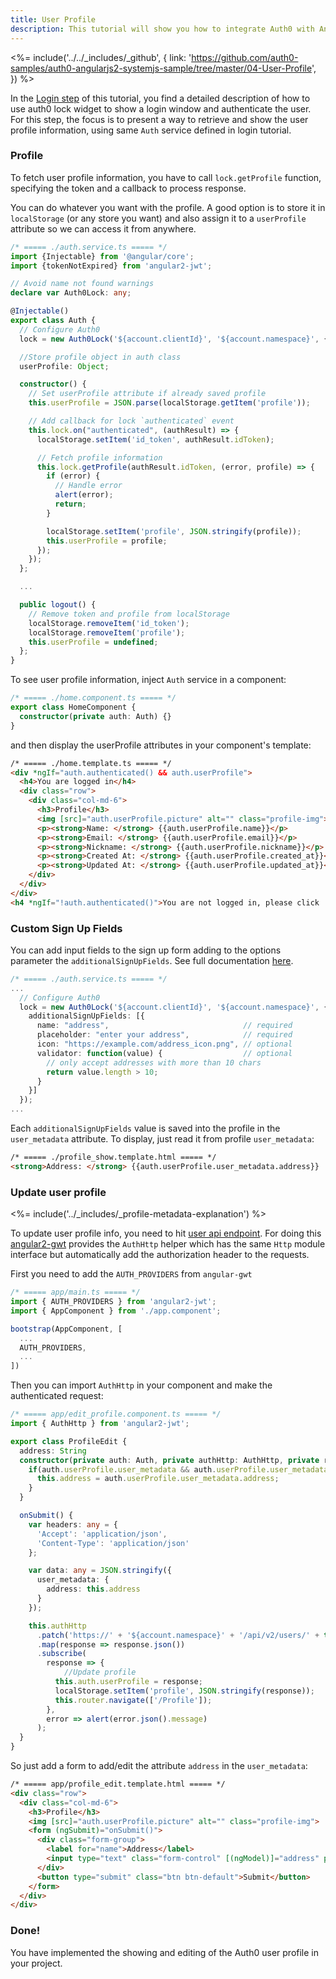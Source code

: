 ```yaml
---
title: User Profile
description: This tutorial will show you how to integrate Auth0 with Angular2 to authenticate and fetch/show profile information.
---
```


<%= include('../../_includes/_github', {
  link: 'https://github.com/auth0-samples/auth0-angularjs2-systemjs-sample/tree/master/04-User-Profile',
}) %>

In the [Login step](/quickstart/spa/angular2/01-login) of this tutorial, you find a detailed description of how to use auth0 lock widget to show a login window and authenticate the user. For this step, the focus is to present a way to retrieve and show the user profile information, using same `Auth` service defined in login tutorial.

### Profile

To fetch user profile information, you have to call `lock.getProfile` function, specifying the token and a callback to process response.

You can do whatever you want with the profile.
A good option is to store it in `localStorage` (or any store you want) and also assign it to a `userProfile` attribute so we can access it from anywhere.

```typescript
/* ===== ./auth.service.ts ===== */
import {Injectable} from '@angular/core';
import {tokenNotExpired} from 'angular2-jwt';

// Avoid name not found warnings
declare var Auth0Lock: any;

@Injectable()
export class Auth {
  // Configure Auth0
  lock = new Auth0Lock('${account.clientId}', '${account.namespace}', {});

  //Store profile object in auth class
  userProfile: Object;

  constructor() {
    // Set userProfile attribute if already saved profile
    this.userProfile = JSON.parse(localStorage.getItem('profile'));

    // Add callback for lock `authenticated` event
    this.lock.on("authenticated", (authResult) => {
      localStorage.setItem('id_token', authResult.idToken);

      // Fetch profile information
      this.lock.getProfile(authResult.idToken, (error, profile) => {
        if (error) {
          // Handle error
          alert(error);
          return;
        }

        localStorage.setItem('profile', JSON.stringify(profile));
        this.userProfile = profile;
      });
    });
  };

  ...

  public logout() {
    // Remove token and profile from localStorage
    localStorage.removeItem('id_token');
    localStorage.removeItem('profile');
    this.userProfile = undefined;
  };
}
```
To see user profile information, inject `Auth` service in a component:

```typescript
/* ===== ./home.component.ts ===== */
export class HomeComponent {
  constructor(private auth: Auth) {}
}
```

and then display the userProfile attributes in your component's template:

```html
/* ===== ./home.template.ts ===== */
<div *ngIf="auth.authenticated() && auth.userProfile">
  <h4>You are logged in</h4>
  <div class="row">
    <div class="col-md-6">
      <h3>Profile</h3>
      <img [src]="auth.userProfile.picture" alt="" class="profile-img">
      <p><strong>Name: </strong> {{auth.userProfile.name}}</p>
      <p><strong>Email: </strong> {{auth.userProfile.email}}</p>
      <p><strong>Nickname: </strong> {{auth.userProfile.nickname}}</p>
      <p><strong>Created At: </strong> {{auth.userProfile.created_at}}</p>
      <p><strong>Updated At: </strong> {{auth.userProfile.updated_at}}</p>
    </div>
  </div>
</div>
<h4 *ngIf="!auth.authenticated()">You are not logged in, please click 'Log in' button to login</h4>
```

### Custom Sign Up Fields

You can add input fields to the sign up form adding to the options parameter the `additionalSignUpFields`. See full documentation [here](https://github.com/auth0/lock/tree/v10.0.0-rc.1#additional-sign-up-fields).

```typescript
/* ===== ./auth.service.ts ===== */
...
  // Configure Auth0
  lock = new Auth0Lock('${account.clientId}', '${account.namespace}', {
    additionalSignUpFields: [{
      name: "address",                              // required
      placeholder: "enter your address",            // required
      icon: "https://example.com/address_icon.png", // optional
      validator: function(value) {                  // optional
        // only accept addresses with more than 10 chars
        return value.length > 10;
      }
    }]
  });
...
```
Each `additionalSignUpFields` value is saved into the profile in the `user_metadata` attribute.
To display, just read it from profile `user_metadata`:

```html
/* ===== ./profile_show.template.html ===== */
<strong>Address: </strong> {{auth.userProfile.user_metadata.address}}
```

### Update user profile

<%= include('../_includes/_profile-metadata-explanation') %>

To update user profile info, you need to hit [user api endpoint](https://auth0.com/docs/api/management/v2#!/Users/patch_users_by_id). For doing this [angular2-gwt](https://github.com/auth0/angular2-jwt) provides the `AuthHttp` helper which has the same `Http` module interface but automatically add the authorization header to the requests.

First you need to add the `AUTH_PROVIDERS` from `angular-gwt`

```typescript
/* ===== app/main.ts ===== */
import { AUTH_PROVIDERS } from 'angular2-jwt';
import { AppComponent } from './app.component';

bootstrap(AppComponent, [
  ...
  AUTH_PROVIDERS,
  ...
])
```

Then you can import `AuthHttp` in your component and make the authenticated request:


```typescript
/* ===== app/edit_profile.component.ts ===== */
import { AuthHttp } from 'angular2-jwt';

export class ProfileEdit {
  address: String
  constructor(private auth: Auth, private authHttp: AuthHttp, private router: Router) {
    if(auth.userProfile.user_metadata && auth.userProfile.user_metadata.address){
      this.address = auth.userProfile.user_metadata.address;
    }
  }

  onSubmit() {
    var headers: any = {
      'Accept': 'application/json',
      'Content-Type': 'application/json'
    };

    var data: any = JSON.stringify({
      user_metadata: {
        address: this.address
      }
    });

    this.authHttp
      .patch('https://' + '${account.namespace}' + '/api/v2/users/' + this.auth.userProfile.user_id, data, {headers: headers})
      .map(response => response.json())
      .subscribe(
        response => {
        	//Update profile
          this.auth.userProfile = response;
          localStorage.setItem('profile', JSON.stringify(response));
          this.router.navigate(['/Profile']);
        },
        error => alert(error.json().message)
      );
  }
}
```

So just add a form to add/edit the attribute `address` in the `user_metadata`:

```html
/* ===== app/profile_edit.template.html ===== */
<div class="row">
  <div class="col-md-6">
    <h3>Profile</h3>
    <img [src]="auth.userProfile.picture" alt="" class="profile-img">
    <form (ngSubmit)="onSubmit()">
      <div class="form-group">
        <label for="name">Address</label>
        <input type="text" class="form-control" [(ngModel)]="address" placeholder="Enter address">
      </div>
      <button type="submit" class="btn btn-default">Submit</button>
    </form>
  </div>
</div>
```

### Done!

You have implemented the showing and editing of the Auth0 user profile in your project.

